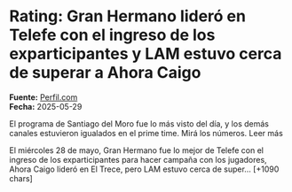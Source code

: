 # Rating: Gran Hermano lideró en Telefe con el ingreso de los exparticipantes y LAM estuvo cerca de superar a Ahora Caigo

**Fuente:** [Perfil.com](https://exitoina.perfil.com/noticias/rating/rating-gran-hermano-lidero-telefe-ingreso-exparticipantes-lam-estuvo-cerca-superar-ahora-caigo.phtml)  
**Fecha:** 2025-05-29

El programa de Santiago del Moro fue lo más visto del día, y los demás canales estuvieron igualados en el prime time. Mirá los números. Leer más

El miércoles 28 de mayo, Gran Hermano fue lo mejor de Telefe con el ingreso de los exparticipantes para hacer campaña con los jugadores, Ahora Caigo lideró en El Trece, pero LAM estuvo cerca de super… [+1090 chars]
